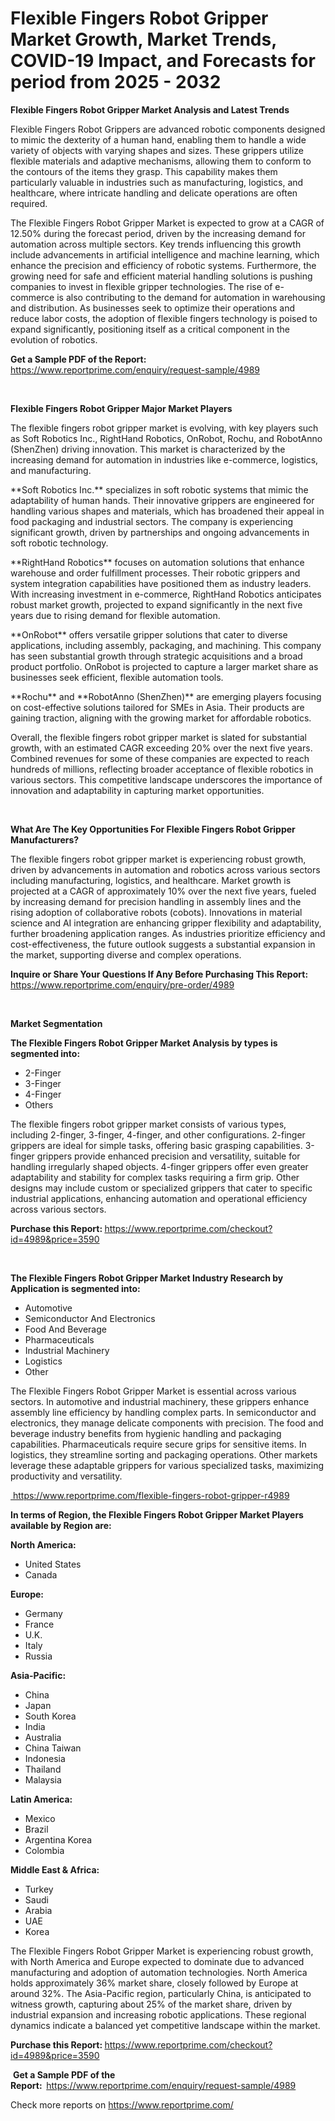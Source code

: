 <p><h1>Flexible Fingers Robot Gripper Market Growth, Market Trends, COVID-19 Impact, and Forecasts for period from 2025 - 2032</h1></p><p><strong>Flexible Fingers Robot Gripper Market Analysis and Latest Trends</strong></p>
<p><p>Flexible Fingers Robot Grippers are advanced robotic components designed to mimic the dexterity of a human hand, enabling them to handle a wide variety of objects with varying shapes and sizes. These grippers utilize flexible materials and adaptive mechanisms, allowing them to conform to the contours of the items they grasp. This capability makes them particularly valuable in industries such as manufacturing, logistics, and healthcare, where intricate handling and delicate operations are often required.</p><p>The Flexible Fingers Robot Gripper Market is expected to grow at a CAGR of 12.50% during the forecast period, driven by the increasing demand for automation across multiple sectors. Key trends influencing this growth include advancements in artificial intelligence and machine learning, which enhance the precision and efficiency of robotic systems. Furthermore, the growing need for safe and efficient material handling solutions is pushing companies to invest in flexible gripper technologies. The rise of e-commerce is also contributing to the demand for automation in warehousing and distribution. As businesses seek to optimize their operations and reduce labor costs, the adoption of flexible fingers technology is poised to expand significantly, positioning itself as a critical component in the evolution of robotics.</p></p>
<p><strong>Get a Sample PDF of the Report:&nbsp;</strong> <a href="https://www.reportprime.com/enquiry/request-sample/4989?utm_campaign=3269&utm_medium=2&utm_source=Github&utm_content=ia&utm_term=19032025&utm_id=flexible-fingers-robot-gripper">https://www.reportprime.com/enquiry/request-sample/4989</a></p>
<p>&nbsp;</p>
<p><strong>Flexible Fingers Robot Gripper Major Market Players</strong></p>
<p><p>The flexible fingers robot gripper market is evolving, with key players such as Soft Robotics Inc., RightHand Robotics, OnRobot, Rochu, and RobotAnno (ShenZhen) driving innovation. This market is characterized by the increasing demand for automation in industries like e-commerce, logistics, and manufacturing.</p><p>**Soft Robotics Inc.** specializes in soft robotic systems that mimic the adaptability of human hands. Their innovative grippers are engineered for handling various shapes and materials, which has broadened their appeal in food packaging and industrial sectors. The company is experiencing significant growth, driven by partnerships and ongoing advancements in soft robotic technology.</p><p>**RightHand Robotics** focuses on automation solutions that enhance warehouse and order fulfillment processes. Their robotic grippers and system integration capabilities have positioned them as industry leaders. With increasing investment in e-commerce, RightHand Robotics anticipates robust market growth, projected to expand significantly in the next five years due to rising demand for flexible automation.</p><p>**OnRobot** offers versatile gripper solutions that cater to diverse applications, including assembly, packaging, and machining. This company has seen substantial growth through strategic acquisitions and a broad product portfolio. OnRobot is projected to capture a larger market share as businesses seek efficient, flexible automation tools.</p><p>**Rochu** and **RobotAnno (ShenZhen)** are emerging players focusing on cost-effective solutions tailored for SMEs in Asia. Their products are gaining traction, aligning with the growing market for affordable robotics.</p><p>Overall, the flexible fingers robot gripper market is slated for substantial growth, with an estimated CAGR exceeding 20% over the next five years. Combined revenues for some of these companies are expected to reach hundreds of millions, reflecting broader acceptance of flexible robotics in various sectors. This competitive landscape underscores the importance of innovation and adaptability in capturing market opportunities.</p></p>
<p>&nbsp;</p>
<p><strong>What Are The Key Opportunities For Flexible Fingers Robot Gripper Manufacturers?</strong></p>
<p><p>The flexible fingers robot gripper market is experiencing robust growth, driven by advancements in automation and robotics across various sectors including manufacturing, logistics, and healthcare. Market growth is projected at a CAGR of approximately 10% over the next five years, fueled by increasing demand for precision handling in assembly lines and the rising adoption of collaborative robots (cobots). Innovations in material science and AI integration are enhancing gripper flexibility and adaptability, further broadening application ranges. As industries prioritize efficiency and cost-effectiveness, the future outlook suggests a substantial expansion in the market, supporting diverse and complex operations.</p></p>
<p><strong>Inquire or Share Your Questions If Any Before Purchasing This Report:</strong> <a href="https://www.reportprime.com/enquiry/pre-order/4989?utm_campaign=3269&utm_medium=2&utm_source=Github&utm_content=ia&utm_term=19032025&utm_id=flexible-fingers-robot-gripper">https://www.reportprime.com/enquiry/pre-order/4989</a></p>
<p>&nbsp;</p>
<p><strong>Market Segmentation</strong></p>
<p><strong>The Flexible Fingers Robot Gripper Market Analysis by types is segmented into:</strong></p>
<p><ul><li>2-Finger</li><li>3-Finger</li><li>4-Finger</li><li>Others</li></ul></p>
<p><p>The flexible fingers robot gripper market consists of various types, including 2-finger, 3-finger, 4-finger, and other configurations. 2-finger grippers are ideal for simple tasks, offering basic grasping capabilities. 3-finger grippers provide enhanced precision and versatility, suitable for handling irregularly shaped objects. 4-finger grippers offer even greater adaptability and stability for complex tasks requiring a firm grip. Other designs may include custom or specialized grippers that cater to specific industrial applications, enhancing automation and operational efficiency across various sectors.</p></p>
<p><strong>Purchase this Report:&nbsp;</strong><a href="https://www.reportprime.com/checkout?id=4989&price=3590&utm_campaign=3269&utm_medium=2&utm_source=Github&utm_content=ia&utm_term=19032025&utm_id=flexible-fingers-robot-gripper">https://www.reportprime.com/checkout?id=4989&price=3590</a></p>
<p>&nbsp;</p>
<p><strong>The Flexible Fingers Robot Gripper Market Industry Research by Application is segmented into:</strong></p>
<p><ul><li>Automotive</li><li>Semiconductor And Electronics</li><li>Food And Beverage</li><li>Pharmaceuticals</li><li>Industrial Machinery</li><li>Logistics</li><li>Other</li></ul></p>
<p><p>The Flexible Fingers Robot Gripper Market is essential across various sectors. In automotive and industrial machinery, these grippers enhance assembly line efficiency by handling complex parts. In semiconductor and electronics, they manage delicate components with precision. The food and beverage industry benefits from hygienic handling and packaging capabilities. Pharmaceuticals require secure grips for sensitive items. In logistics, they streamline sorting and packaging operations. Other markets leverage these adaptable grippers for various specialized tasks, maximizing productivity and versatility.</p></p>
<p><a href="https://www.reportprime.com/flexible-fingers-robot-gripper-r4989?utm_campaign=3269&utm_medium=2&utm_source=Github&utm_content=ia&utm_term=19032025&utm_id=flexible-fingers-robot-gripper">&nbsp;https://www.reportprime.com/flexible-fingers-robot-gripper-r4989</a></p>
<p><strong>In terms of Region, the Flexible Fingers Robot Gripper Market Players available by Region are:</strong></p>
<p>
    <p> <strong> North America: </strong>
        <ul>
            <li>United States</li>
            <li>Canada</li>
        </ul>
        </p> 
    <p> <strong> Europe: </strong>
        <ul>
            <li>Germany</li>
            <li>France</li>
            <li>U.K.</li>
            <li>Italy</li>
            <li>Russia</li>
        </ul>
        </p> 
    <p> <strong> Asia-Pacific: </strong>
        <ul>
            <li>China</li>
            <li>Japan</li>
            <li>South Korea</li>
            <li>India</li>
            <li>Australia</li>
            <li>China Taiwan</li>
            <li>Indonesia</li>
            <li>Thailand</li>
            <li>Malaysia</li>
        </ul>
        </p> 
    <p> <strong> Latin America: </strong>
        <ul>
            <li>Mexico</li>
            <li>Brazil</li>
            <li>Argentina Korea</li>
            <li>Colombia</li>
        </ul>
        </p> 
    <p> <strong> Middle East & Africa: </strong>
        <ul>
            <li>Turkey</li>
            <li>Saudi</li>
            <li>Arabia</li>
            <li>UAE</li>
            <li>Korea</li>
        </ul>
    </p>
    </p>
<p><p>The Flexible Fingers Robot Gripper Market is experiencing robust growth, with North America and Europe expected to dominate due to advanced manufacturing and adoption of automation technologies. North America holds approximately 36% market share, closely followed by Europe at around 32%. The Asia-Pacific region, particularly China, is anticipated to witness growth, capturing about 25% of the market share, driven by industrial expansion and increasing robotic applications. These regional dynamics indicate a balanced yet competitive landscape within the market.</p></p>
<p><strong>Purchase this Report: </strong><a href="https://www.reportprime.com/checkout?id=4989&price=3590&utm_campaign=3269&utm_medium=2&utm_source=Github&utm_content=ia&utm_term=19032025&utm_id=flexible-fingers-robot-gripper">https://www.reportprime.com/checkout?id=4989&price=3590</a></p>
<p>&nbsp;<strong>Get a Sample PDF of the Report:&nbsp;&nbsp;</strong><a href="https://www.reportprime.com/enquiry/request-sample/4989?utm_campaign=3269&utm_medium=2&utm_source=Github&utm_content=ia&utm_term=19032025&utm_id=flexible-fingers-robot-gripper">https://www.reportprime.com/enquiry/request-sample/4989</a></p>
<p><strong></strong></p>
<p>Check more reports on <a href="https://www.reportprime.com/?utm_campaign=3269&utm_medium=2&utm_source=Github&utm_content=ia&utm_term=19032025&utm_id=flexible-fingers-robot-gripper">https://www.reportprime.com/</a></p>